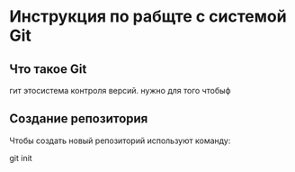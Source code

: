 # **Инструкция по рабщте с системой Git**

## Что такое Git

гит этосистема контроля версий. нужно для того чтобыф

## Создание репозитория

Чтобы создать новый репозиторий используют команду:

 git init